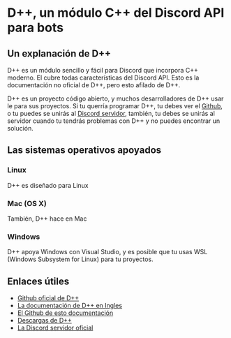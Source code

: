# D++, un módulo C++ del Discord API para bots

## Un explanación de D++

D++ es un módulo sencillo y fácil para Discord que incorpora C++ moderno. El cubre todas características del Discord API. Esto es la documentación no oficial de D++, pero esto afilado de D++.

D++ es un proyecto código abierto, y muchos desarrolladores de D++ usar le para sus proyectos. Si tu querría programar D++, tu debes ver el [Github](https://github.com/brainboxdotcc/DPP.git), o tu puedes se unirás al [Discord servidor](https://discord.gg/dpp), también, tu debes se unirás al servidor cuando tu tendrás problemas con D++ y no puedes encontrar un solución. 

## Las sistemas operativos apoyados

### Linux

D++ es diseñado para Linux

### Mac (OS X)

También, D++ hace en Mac 

### Windows

D++ apoya Windows con Visual Studio, y es posible que tu usas WSL (Windows Subsystem for Linux) para tu proyectos.

## Enlaces útiles

* [Github oficial de D++](https://github.com/brainboxdotcc/DPP.git)
* [La documentación de D++ en Ingles](https://dpp.dev/)
* [El Github de esto documentación](https://github.com/wizard7377/SpanishDPP.git)
* [Descargas de D++](https://github.com/brainboxdotcc/DPP/releases)
* [La Discord servidor oficial](https://discord.gg/dpp)

